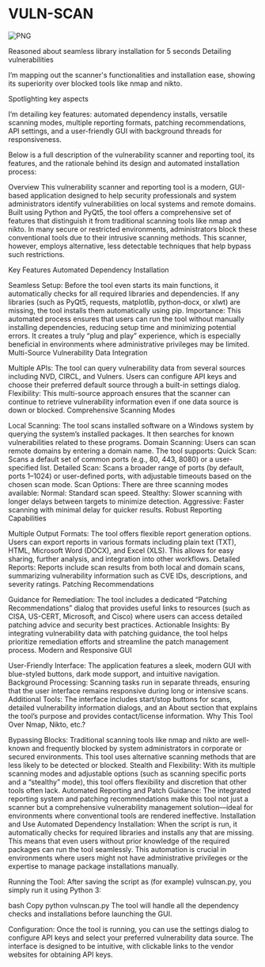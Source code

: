 # VULN-SCAN

![PNG](https://github.com/user-attachments/assets/628b26d5-f9db-46eb-a18c-a52949fd3ce4)


Reasoned about seamless library installation for 5 seconds
Detailing vulnerabilities

I’m mapping out the scanner's functionalities and installation ease, showing its superiority over blocked tools like nmap and nikto.

Spotlighting key aspects

I’m detailing key features: automated dependency installs, versatile scanning modes, multiple reporting formats, patching recommendations, API settings, and a user-friendly GUI with background threads for responsiveness.

Below is a full description of the vulnerability scanner and reporting tool, its features, and the rationale behind its design and automated installation process:

Overview
This vulnerability scanner and reporting tool is a modern, GUI-based application designed to help security professionals and system administrators identify vulnerabilities on local systems and remote domains. Built using Python and PyQt5, the tool offers a comprehensive set of features that distinguish it from traditional scanning tools like nmap and nikto. In many secure or restricted environments, administrators block these conventional tools due to their intrusive scanning methods. This scanner, however, employs alternative, less detectable techniques that help bypass such restrictions.

Key Features
Automated Dependency Installation

Seamless Setup:
Before the tool even starts its main functions, it automatically checks for all required libraries and dependencies. If any libraries (such as PyQt5, requests, matplotlib, python‑docx, or xlwt) are missing, the tool installs them automatically using pip.
Importance:
This automated process ensures that users can run the tool without manually installing dependencies, reducing setup time and minimizing potential errors. It creates a truly “plug and play” experience, which is especially beneficial in environments where administrative privileges may be limited.
Multi-Source Vulnerability Data Integration

Multiple APIs:
The tool can query vulnerability data from several sources including NVD, CIRCL, and Vulners. Users can configure API keys and choose their preferred default source through a built-in settings dialog.
Flexibility:
This multi-source approach ensures that the scanner can continue to retrieve vulnerability information even if one data source is down or blocked.
Comprehensive Scanning Modes

Local Scanning:
The tool scans installed software on a Windows system by querying the system’s installed packages. It then searches for known vulnerabilities related to these programs.
Domain Scanning:
Users can scan remote domains by entering a domain name. The tool supports:
Quick Scan: Scans a default set of common ports (e.g., 80, 443, 8080) or a user-specified list.
Detailed Scan: Scans a broader range of ports (by default, ports 1–1024) or user-defined ports, with adjustable timeouts based on the chosen scan mode.
Scan Options:
There are three scanning modes available:
Normal: Standard scan speed.
Stealthy: Slower scanning with longer delays between targets to minimize detection.
Aggressive: Faster scanning with minimal delay for quicker results.
Robust Reporting Capabilities

Multiple Output Formats:
The tool offers flexible report generation options. Users can export reports in various formats including plain text (TXT), HTML, Microsoft Word (DOCX), and Excel (XLS). This allows for easy sharing, further analysis, and integration into other workflows.
Detailed Reports:
Reports include scan results from both local and domain scans, summarizing vulnerability information such as CVE IDs, descriptions, and severity ratings.
Patching Recommendations

Guidance for Remediation:
The tool includes a dedicated “Patching Recommendations” dialog that provides useful links to resources (such as CISA, US-CERT, Microsoft, and Cisco) where users can access detailed patching advice and security best practices.
Actionable Insights:
By integrating vulnerability data with patching guidance, the tool helps prioritize remediation efforts and streamline the patch management process.
Modern and Responsive GUI

User-Friendly Interface:
The application features a sleek, modern GUI with blue-styled buttons, dark mode support, and intuitive navigation.
Background Processing:
Scanning tasks run in separate threads, ensuring that the user interface remains responsive during long or intensive scans.
Additional Tools:
The interface includes start/stop buttons for scans, detailed vulnerability information dialogs, and an About section that explains the tool’s purpose and provides contact/license information.
Why This Tool Over Nmap, Nikto, etc.?

Bypassing Blocks:
Traditional scanning tools like nmap and nikto are well-known and frequently blocked by system administrators in corporate or secured environments. This tool uses alternative scanning methods that are less likely to be detected or blocked.
Stealth and Flexibility:
With its multiple scanning modes and adjustable options (such as scanning specific ports and a “stealthy” mode), this tool offers flexibility and discretion that other tools often lack.
Automated Reporting and Patch Guidance:
The integrated reporting system and patching recommendations make this tool not just a scanner but a comprehensive vulnerability management solution—ideal for environments where conventional tools are rendered ineffective.
Installation and Use
Automated Dependency Installation:
When the script is run, it automatically checks for required libraries and installs any that are missing. This means that even users without prior knowledge of the required packages can run the tool seamlessly. This automation is crucial in environments where users might not have administrative privileges or the expertise to manage package installations manually.

Running the Tool:
After saving the script as (for example) vulnscan.py, you simply run it using Python 3:

bash
Copy
python vulnscan.py
The tool will handle all the dependency checks and installations before launching the GUI.

Configuration:
Once the tool is running, you can use the settings dialog to configure API keys and select your preferred vulnerability data source. The interface is designed to be intuitive, with clickable links to the vendor websites for obtaining API keys.


